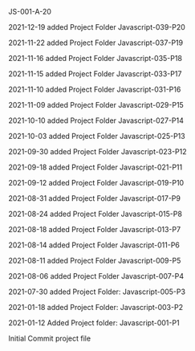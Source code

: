 JS-001-A-20

2021-12-19 added Project Folder Javascript-039-P20

2021-11-22 added Project Folder Javascript-037-P19

2021-11-16 added Project Folder Javascript-035-P18

2021-11-15 added Project Folder Javascript-033-P17

2021-11-10 added Project Folder Javascript-031-P16

2021-11-09 added Project Folder Javascript-029-P15

2021-10-10 added Project Folder Javascript-027-P14

2021-10-03 added Project Folder Javascript-025-P13

2021-09-30 added Project Folder Javascript-023-P12

2021-09-18 added Project Folder Javascript-021-P11

2021-09-12 added Project Folder Javascript-019-P10

2021-08-31 added Project Folder Javascript-017-P9

2021-08-24 added Project Folder Javascript-015-P8

2021-08-18 added Project Folder Javascript-013-P7

2021-08-14 added Project Folder Javascript-011-P6

2021-08-11 added Project Folder Javascript-009-P5

2021-08-06 added Project Folder Javascript-007-P4

2021-07-30 added Project Folder: Javascript-005-P3

2021-01-18 added Project Folder: Javascript-003-P2

2021-01-12 Added Project folder: Javascript-001-P1

Initial Commit project file
